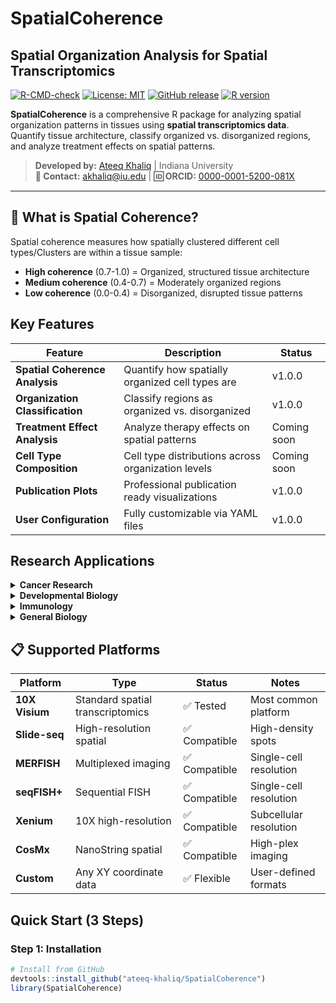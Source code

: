 # SpatialCoherence

## Spatial Organization Analysis for Spatial Transcriptomics

[![R-CMD-check](https://github.com/ateeq-khaliq/SpatialCoherence/workflows/R-CMD-check/badge.svg)](https://github.com/ateeq-khaliq/SpatialCoherence/actions)
[![License: MIT](https://img.shields.io/badge/License-MIT-yellow.svg)](https://opensource.org/licenses/MIT)
[![GitHub release](https://img.shields.io/github/release/ateeq-khaliq/SpatialCoherence.svg)](https://github.com/ateeq-khaliq/SpatialCoherence/releases)
[![R version](https://img.shields.io/badge/R-%E2%89%A5%204.1.0-blue.svg)](https://www.r-project.org/)

**SpatialCoherence** is a comprehensive R package for analyzing spatial organization patterns in tissues using **spatial transcriptomics data**. Quantify tissue architecture, classify organized vs. disorganized regions, and analyze treatment effects on spatial patterns.

> **Developed by:** [Ateeq Khaliq](https://scholar.google.com/citations?user=uciT_dkAAAAJ&hl=en) | Indiana University  
> **📧 Contact:** [akhaliq@iu.edu](mailto:akhaliq@iu.edu) | **🆔 ORCID:** [0000-0001-5200-081X](https://orcid.org/0000-0001-5200-081X)

---

## 🔬 **What is Spatial Coherence?**

Spatial coherence measures how spatially clustered different cell types/Clusters are within a tissue sample:
- **High coherence** (0.7-1.0) = Organized, structured tissue architecture
- **Medium coherence** (0.4-0.7) = Moderately organized regions  
- **Low coherence** (0.0-0.4) = Disorganized, disrupted tissue patterns

##  **Key Features**

| Feature | Description | Status |
|---------|-------------|--------|
| **Spatial Coherence Analysis** | Quantify how spatially organized cell types are | v1.0.0 |
| **Organization Classification** | Classify regions as organized vs. disorganized | v1.0.0 |
| **Treatment Effect Analysis** | Analyze therapy effects on spatial patterns | Coming soon |
| **Cell Type Composition** | Cell type distributions across organization levels | Coming soon |
| **Publication Plots** | Professional publication ready visualizations | v1.0.0 |
| **User Configuration** | Fully customizable via YAML files | v1.0.0 |

##  **Research Applications**

<details>
<summary><strong> Cancer Research</strong></summary>

- Analyze tumor architecture and organization
- Study treatment effects on tissue structure
- Identify therapy-resistant organized regions
- Compare spatial patterns across cancer types
- Quantify immune infiltration patterns
</details>

<details>
<summary><strong> Developmental Biology</strong></summary>

- Track tissue organization during development
- Analyze spatial gene expression patterns
- Study morphogenetic processes
- Quantify tissue patterning
</details>

<details>
<summary><strong> Immunology</strong></summary>

- Analyze immune cell spatial distributions
- Study immune infiltration patterns
- Examine spatial immune-tumor interactions
- Quantify immune organization
</details>

<details>
<summary><strong> General Biology</strong></summary>

- Quantify tissue architecture across conditions
- Study disease-related spatial changes
- Analyze organ-specific spatial patterns
- Compare spatial organization between samples
</details>

## 📋 **Supported Platforms**

| Platform | Type | Status | Notes |
|----------|------|--------|-------|
| **10X Visium** | Standard spatial transcriptomics | ✅ Tested | Most common platform |
| **Slide-seq** | High-resolution spatial | ✅ Compatible | High-density spots |
| **MERFISH** | Multiplexed imaging | ✅ Compatible | Single-cell resolution |
| **seqFISH+** | Sequential FISH | ✅ Compatible | Single-cell resolution |
| **Xenium** | 10X high-resolution | ✅ Compatible | Subcellular resolution |
| **CosMx** | NanoString spatial | ✅ Compatible | High-plex imaging |
| **Custom** | Any XY coordinate data | ✅ Flexible | User-defined formats |

##  **Quick Start (3 Steps)**

### **Step 1: Installation**
```r
# Install from GitHub
devtools::install_github("ateeq-khaliq/SpatialCoherence")
library(SpatialCoherence)

